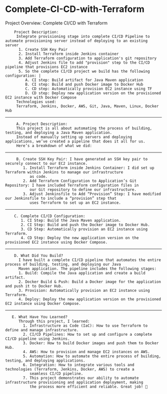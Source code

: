 # Complete-CI-CD-with-Terraform
Project Overview: Complete CI/CD with Terraform

        Project Description:
         Integrate provisioning stage into complete CI/CD Pipeline to automate provisioning server instead of deploying to an existing server
          1. Create SSH Key Pair
          2. Install Terraform inside Jenkins container
          3. Add Terraform configuration to application's git repository
          4. Adjust Jenkins file to add "provision" step to the CI/CD pipeline that provisions EC2 instance
          5. So the complete CI/CD project we build has the following configuration: |
             A. CI step: Build artifact for Java Maven application
             B. CI step: Build and push Docker image to Docker Hub
             C. CD step: Automatically provision EC2 instance using TF
             D. CD step: Deploy new application version on the provisioned EC2 instance with Docker Compose
         Technologies used:
         Terraform, Jenkins, Docker, AWS, Git, Java, Maven, Linux, Docker Hub
-----------------------
      
         A. Project Description:
         This project is all about automating the process of building, testing, and deploying a Java Maven application.
         Instead of manually setting up servers and deploying applications, we’ve created a pipeline that does it all for us. 
         Here’s a breakdown of what we did:
------------------------
         B. Create SSH Key Pair: I have generated an SSH key pair to securely connect to our EC2 instance.
            1. Install Terraform inside Jenkins Container: I did set up Terraform within Jenkins to manage our infrastructure 
               as code.
            2. Add Terraform Configuration to Application’s Git Repository: I have included Terraform configuration files in 
               our Git repository to define our infrastructure.
            3. Adjust Jenkinsfile to Add “Provision” Step: I have modified our Jenkinsfile to include a “provision” step that 
               uses Terraform to set up an EC2 instance.
-------------------------               
        C. Complete CI/CD Configuration:
           1. CI Step: Build the Java Maven application.
           2. CI Step: Build and push the Docker image to Docker Hub.
           3. CD Step: Automatically provision an EC2 instance using Terraform.
           4. CD Step: Deploy the new application version on the provisioned EC2 instance using Docker Compose.
-------------------------
        D. What Did You Build?
          I have built a complete CI/CD pipeline that automates the entire process of building, testing, and deploying our Java 
          Maven application. The pipeline includes the following stages:
          1. Build: Compile the Java application and create a build artifact.
          2. Docker Build & Push: Build a Docker image for the application and push it to Docker Hub.
          3. Provision: Automatically provision an EC2 instance using Terraform.
          4. Deploy: Deploy the new application version on the provisioned EC2 instance using Docker Compose.
-------------------------
       E. What Have You Learned?
          Through this project, I learned:
            1. Infrastructure as Code (IaC): How to use Terraform to define and manage infrastructure.
            2. CI/CD Pipelines: How to set up and configure a complete CI/CD pipeline using Jenkins.
            3. Docker: How to build Docker images and push them to Docker Hub.
            4. AWS: How to provision and manage EC2 instances on AWS.
            5. Automation: How to automate the entire process of building, testing, and deploying applications.
            6. Integration: How to integrate various tools and technologies (Terraform, Jenkins, Docker, AWS) to create a 
               seamless CI/CD pipeline.
            7. This project demonstrates our ability to automate infrastructure provisioning and application deployment, making 
               the process more efficient and reliable. Great job! 🚀
